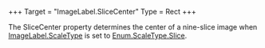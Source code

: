 +++
Target = "ImageLabel.SliceCenter"
Type = Rect
+++

The SliceCenter property determines the center of a nine-slice image when [ImageLabel.ScaleType](https://developer.roblox.com/api-reference/property/ImageLabel/ScaleType) is set to [Enum.ScaleType.Slice](https://developer.roblox.com/search#stq=ScaleType).